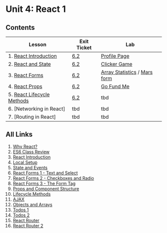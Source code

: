 # Unit 4: React 1

## Contents

| Lesson | Exit Ticket | Lab |
| --- | --- | --- |
| 1. [React Introduction](https://github.com/joinpursuit/Pursuit-Core-Web/tree/master/react/react_intro) | [6.2](https://canvas.instructure.com/courses/1605748/quizzes/4462121) | [Profile Page](https://github.com/joinpursuit/Pursuit-Core-Web-React-Introduction-Lab) |
| 2. [React and State](./react_events/README.md) | [6.2](https://canvas.instructure.com/courses/1605748/quizzes/4477601) | [Clicker Game](https://github.com/joinpursuit/Pursuit-Core-Web-React-State-Lab) |
| 3. [React Forms](https://github.com/joinpursuit/Pursuit-Core-Web/tree/master/react/react_forms) | [6.2](https://canvas.instructure.com/courses/1605748/assignments/13127884) | [Array Statistics](https://github.com/joinpursuit/Pursuit-Core-Web-React-Forms-Lab) / [Mars form](https://github.com/joinpursuit/Pursuit-Core-Web-Mars-Form-Lab) |
| 4. [React Props](https://github.com/joinpursuit/Pursuit-Core-Web/tree/master/react/props_and_component_structure) | [6.2](https://canvas.instructure.com/courses/1605748/quizzes/4491891) | [Go Fund Me](https://github.com/joinpursuit/Pursuit-Core-Web-Props-Lab) |
| 5. [React Lifecycle Methods](https://github.com/joinpursuit/Pursuit-Core-Web/tree/master/react/lifecycle_methods) | [6.2](https://canvas.instructure.com/courses/1605748/quizzes/4501660) | tbd |
| 6. [Networking in React] | tbd | tbd |
| 7. [Routing in React] | tbd | tbd |

## All Links

1.  [Why React?](https://reactjs.org/blog/2013/06/05/why-react.html)
2.  [ES6 Class Review](./es6_class_review/README.md)
3.  [React Introduction](./react_intro/README.md)
4.  [Local Setup](./local_setup/README.md)
5.  [State and Events](./react_events/README.md)
6.  [React Forms 1 - Text and Select](./forms_1/README.md)
7.  [React Forms 2 - Checkboxes and Radio](./forms_2/README.md)
8.  [React Forms 3 - The Form Tag](./forms_3/README.md)
9.  [Props and Component Structure](./props_and_component_structure/README.md)
10. [Lifecycle Methods](./lifecycle_methods/README.md)
11. [AJAX](./ajax/README.md)
12. [Objects and Arrays](./objects_and_arrays/README.md)
13. [Todos 1](./todos_1/README.md)
14. [Todos 2](./todos_2/README.md)
15. [React Router](./react_router/README.md)
16. [React Router 2](./react_router_2/README.md)
